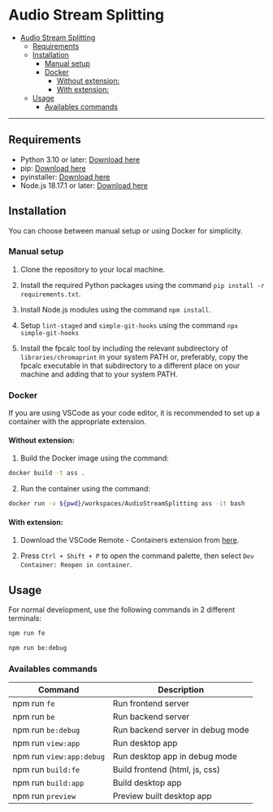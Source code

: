 # Audio Stream Splitting

- [Audio Stream Splitting](#audio-stream-splitting)
  - [Requirements](#requirements)
  - [Installation](#installation)
    - [Manual setup](#manual-setup)
    - [Docker](#docker)
      - [Without extension:](#without-extension)
      - [With extension:](#with-extension)
  - [Usage](#usage)
    - [Availables commands](#availables-commands)

---

## Requirements

- Python 3.10 or later: [Download here](https://www.python.org/downloads/)
- pip: [Download here](https://pip.pypa.io/en/stable/cli/pip_download/)
- pyinstaller: [Download here](https://pypi.org/project/pyinstaller/)
- Node.js 18.17.1 or later: [Download here](https://nodejs.org/en/download)

## Installation

You can choose between manual setup or using Docker for simplicity.

### Manual setup

1. Clone the repository to your local machine.

2. Install the required Python packages using the command `pip install -r requirements.txt`.

3. Install Node.js modules using the command `npm install`.

4. Setup `lint-staged` and `simple-git-hooks` using the command `npx simple-git-hooks`

5. Install the fpcalc tool by including the relevant subdirectory of ``libraries/chromaprint`` in your system PATH or, preferably, copy the fpcalc executable in that subdirectory to a different place on your machine and adding that to your system PATH.

### Docker

If you are using VSCode as your code editor, it is recommended to set up a container with the appropriate extension.

#### Without extension:

1. Build the Docker image using the command:

```bash
docker build -t ass .
```

2. Run the container using the command:

```bash
docker run -v ${pwd}/workspaces/AudioStreamSplitting ass -it bash
```

#### With extension:

1. Download the VSCode Remote - Containers extension from [here](https://marketplace.visualstudio.com/items?itemName=ms-vscode-remote.remote-containers).

2. Press `Ctrl + Shift + P` to open the command palette, then select `Dev Container: Reopen in container`.

## Usage

For normal development, use the following commands in 2 different terminals:

```bash
npm run fe
```

```bash
npm run be:debug
```

### Availables commands

| Command                  | Description                      |
| ------------------------ | -------------------------------- |
| npm run `fe`             | Run frontend server              |
| npm run `be`             | Run backend server               |
| npm run `be:debug`       | Run backend server in debug mode |
| npm run `view:app`       | Run desktop app                  |
| npm run `view:app:debug` | Run desktop app in debug mode    |
| npm run `build:fe`       | Build frontend (html, js, css)   |
| npm run `build:app`      | Build desktop app                |
| npm run `preview`        | Preview built desktop app        |
